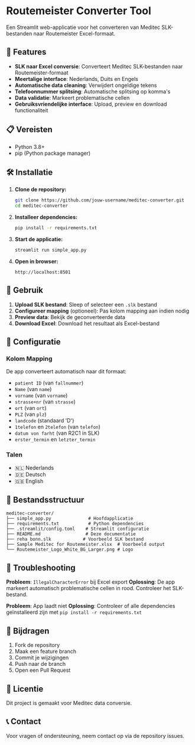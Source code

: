 # Routemeister Converter Tool

Een Streamlit web-applicatie voor het converteren van Meditec SLK-bestanden naar Routemeister Excel-formaat.

## 🚀 Features

- **SLK naar Excel conversie**: Converteert Meditec SLK-bestanden naar Routemeister-formaat
- **Meertalige interface**: Nederlands, Duits en Engels
- **Automatische data cleaning**: Verwijdert ongeldige tekens
- **Telefoonnummer splitsing**: Automatische splitsing op komma's
- **Data validatie**: Markeert problematische cellen
- **Gebruiksvriendelijke interface**: Upload, preview en download functionaliteit

## 📋 Vereisten

- Python 3.8+
- pip (Python package manager)

## 🛠️ Installatie

1. **Clone de repository:**
   ```bash
   git clone https://github.com/jouw-username/meditec-converter.git
   cd meditec-converter
   ```

2. **Installeer dependencies:**
   ```bash
   pip install -r requirements.txt
   ```

3. **Start de applicatie:**
   ```bash
   streamlit run simple_app.py
   ```

4. **Open in browser:**
   ```
   http://localhost:8501
   ```

## 📖 Gebruik

1. **Upload SLK bestand**: Sleep of selecteer een `.slk` bestand
2. **Configureer mapping** (optioneel): Pas kolom mapping aan indien nodig
3. **Preview data**: Bekijk de geconverteerde data
4. **Download Excel**: Download het resultaat als Excel-bestand

## 🔧 Configuratie

### Kolom Mapping
De app converteert automatisch naar dit formaat:
- `patient ID` (van `fallnummer`)
- `Name` (van `name`)
- `vorname` (van `vorname`)
- `strasse+nr` (van `strasse`)
- `ort` (van `ort`)
- `PLZ` (van `plz`)
- `landcode` (standaard 'D')
- `1telefon` en `2telefon` (van `telefon`)
- `datum von farht` (van R2C1 in SLK)
- `erster_termin` en `letzter_termin`

### Talen
- 🇳🇱 Nederlands
- 🇩🇪 Deutsch  
- 🇬🇧 English

## 📁 Bestandsstructuur

```
meditec-converter/
├── simple_app.py              # Hoofdapplicatie
├── requirements.txt           # Python dependencies
├── .streamlit/config.toml    # Streamlit configuratie
├── README.md                 # Deze documentatie
├── reha bonn.slk            # Voorbeeld SLK bestand
├── Sample Meditec for Routemeister.xlsx  # Voorbeeld output
└── Routemeister_Logo_White_BG_Larger.png # Logo
```

## 🐛 Troubleshooting

**Probleem**: `IllegalCharacterError` bij Excel export
**Oplossing**: De app markeert automatisch problematische cellen in rood. Controleer het SLK-bestand.

**Probleem**: App laadt niet
**Oplossing**: Controleer of alle dependencies geïnstalleerd zijn met `pip install -r requirements.txt`

## 🤝 Bijdragen

1. Fork de repository
2. Maak een feature branch
3. Commit je wijzigingen
4. Push naar de branch
5. Open een Pull Request

## 📄 Licentie

Dit project is gemaakt voor Meditec data conversie.

## 📞 Contact

Voor vragen of ondersteuning, neem contact op via de repository issues. 